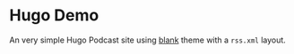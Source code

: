 # Hugo Demo

An very simple Hugo Podcast site using [blank](https://github.com/jsntn/blank) theme with a `rss.xml` layout.
